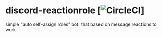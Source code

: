 # discord-reactionrole [![CircleCI](https://circleci.com/gh/Allvaa/discord-reactionrole.svg?style=svg)]
simple "auto self-assign roles" bot. that based on message reactions to work
